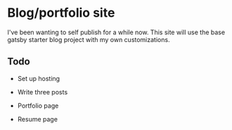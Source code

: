# Blog/portfolio site

I've been wanting to self publish for a while now. This site will use the base gatsby starter blog project with my own customizations.

## Todo

- Set up hosting

- Write three posts

- Portfolio page

- Resume page
